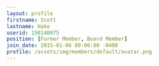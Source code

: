 ```yaml
---
layout: profile
firstname: Scott
lastname: Hake
userid: 150140075
position: [Former Member, Board Member]
join_date: 2015-01-06 00:00:00 -0400
profile: /assets/img/members/default/avatar.png
---
```

